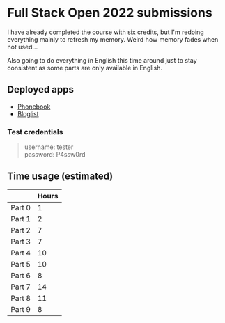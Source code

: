 # Full Stack Open 2022 submissions

I have already completed the course with six credits, but I'm redoing
everything mainly to refresh my memory. Weird how memory fades when not
used...  

Also going to do everything in English this time around just to stay consistent
as some parts are only available in English.  

## Deployed apps

- [Phonebook](https://phonebook.valokoodari.eu/)  
- [Bloglist](https://bloglist.valokoodari.eu/)  

### Test credentials
> username: tester  
> password: P4ssw0rd  


## Time usage (estimated)  

|        | Hours |
|  ---   |  ---  |
| Part 0 | 1     |
| Part 1 | 2     |
| Part 2 | 7     |
| Part 3 | 7     |
| Part 4 | 10    |
| Part 5 | 10    |
| Part 6 | 8     |
| Part 7 | 14    |
| Part 8 | 11    |
| Part 9 | 8     |
